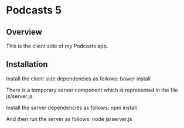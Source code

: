 Podcasts 5
==========

Overview
--------
This is the client side of my Podcasts app.

Installation
------------
Install the client side dependencies as follows:
  bower install
  
There is a temporary server component which is represented in the file js/server.js.

Install the server dependencies as follows:
  npm install
  
And then run the server as follows:
  node js/server.js
  


